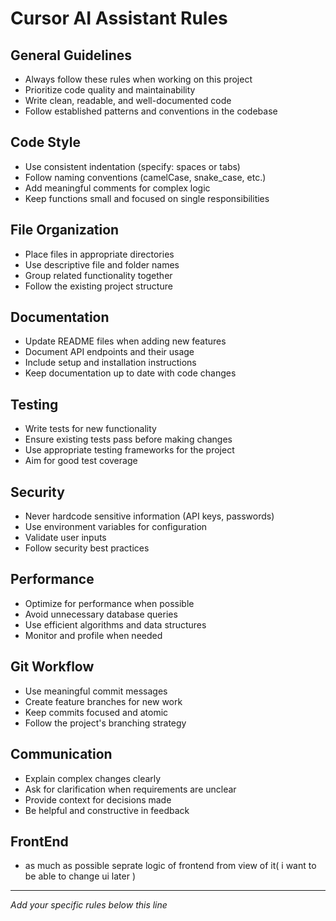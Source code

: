 # Cursor AI Assistant Rules

## General Guidelines
- Always follow these rules when working on this project
- Prioritize code quality and maintainability
- Write clean, readable, and well-documented code
- Follow established patterns and conventions in the codebase

## Code Style
- Use consistent indentation (specify: spaces or tabs)
- Follow naming conventions (camelCase, snake_case, etc.)
- Add meaningful comments for complex logic
- Keep functions small and focused on single responsibilities

## File Organization
- Place files in appropriate directories
- Use descriptive file and folder names
- Group related functionality together
- Follow the existing project structure

## Documentation
- Update README files when adding new features
- Document API endpoints and their usage
- Include setup and installation instructions
- Keep documentation up to date with code changes

## Testing
- Write tests for new functionality
- Ensure existing tests pass before making changes
- Use appropriate testing frameworks for the project
- Aim for good test coverage

## Security
- Never hardcode sensitive information (API keys, passwords)
- Use environment variables for configuration
- Validate user inputs
- Follow security best practices

## Performance
- Optimize for performance when possible
- Avoid unnecessary database queries
- Use efficient algorithms and data structures
- Monitor and profile when needed

## Git Workflow
- Use meaningful commit messages
- Create feature branches for new work
- Keep commits focused and atomic
- Follow the project's branching strategy

## Communication
- Explain complex changes clearly
- Ask for clarification when requirements are unclear
- Provide context for decisions made
- Be helpful and constructive in feedback

## FrontEnd
- as much as possible seprate logic of frontend from view of it(
    i want to be able to change ui later
)

---

*Add your specific rules below this line*
